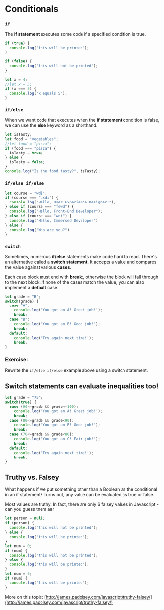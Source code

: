 # Conditionals

### `if`

The **if statement** executes some code if a specified condition is true.

```javascript
if (true) {
  console.log("this will be printed");
}

if (false) {
  console.log("this will not be printed");
}

let x = 4;
//let x = 5;
if (x === 5) {
  console.log("x equals 5");
}
```

### `if/else`

When we want code that executes when the **if statement** condition is false, we can use the **else** keyword as a shorthand.

```javascript
let isTasty;
let food = "vegetables";
//let food = "pizza";
if (food === "pizza") {
  isTasty = true;
} else {
  isTasty = false;
}
console.log("Is the food tasty?", isTasty);
```

### `if/else if/else`

```javascript
let course = "wdi";
if (course === "uxdi") {
  console.log("Hello, User Experience Designer!");
} else if (course === "fewd") {
  console.log("Hello, Front-End Developer");
} else if (course === "wdi") {
  console.log("Hello, Immersed Developer")
} else {
  console.log("Who are you?")
}
```

### `switch`

Sometimes, numerous **if/else** statements make code hard to read. There's an alternative called a **switch statement**. It accepts a value and compares the value against various **cases**.

Each case block must end with **break;**, otherwise the block will fall through to the next block. If none of the cases match the value, you can also implement a **default** case.

```javascript
let grade = "B";
switch(grade) {
  case "A":
    console.log('You got an A! Great job!');
    break;
  case "B":
    console.log('You got an B! Good job!');
    break;
  default:
    console.log('Try again next time!');
    break;
}
```

### Exercise:

Rewrite the `if/else if/else` example above using a switch statement.

## Switch statements can evaluate inequalities too!

```javascript
let grade = "75";
switch(true) {
  case (90<=grade && grade<=100):
    console.log('You got an A! Great job!');
    break;
  case (80<=grade && grade<90):
    console.log('You got an B! Good job!');
    break;
  case (70<=grade && grade<80):
    console.log('You got an C! Fair job!');
    break;
  default:
    console.log('Try again next time!');
    break;
}
```

## Truthy vs. Falsey

What happens if we put something other than a Boolean as the conditional in an if statement? Turns out, any value can be evaluated as true or false.

Most values are truthy. In fact, there are only 6 falsey values in Javascript - can you guess them all?

```javascript
let person = null;
if (person) {
  console.log("this will not be printed");
} else {
  console.log("this will be printed");
}
let num = 0;
if (num) {
  console.log("this will not be printed");
} else {
  console.log("this will be printed");
}
let num = 5;
if (num) {
  console.log("this will be printed");
}
```

More on this topic: [http://james.padolsey.com/javascript/truthy-falsey/](http://james.padolsey.com/javascript/truthy-falsey/)

